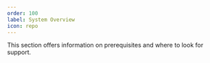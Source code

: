```yaml
---
order: 100
label: System Overview
icon: repo
---
```


This section offers information on prerequisites and where to look for support.
